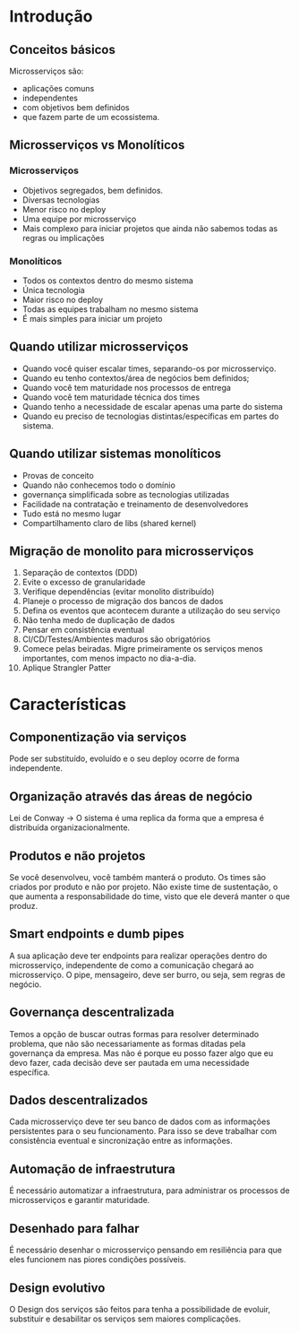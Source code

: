 # Introdução

## Conceitos básicos

Microsserviços são:

- aplicações comuns
- independentes
- com objetivos bem definidos
- que fazem parte de um ecossistema.

## Microsserviços vs Monolíticos

### Microsserviços

- Objetivos segregados, bem definidos.
- Diversas tecnologias
- Menor risco no deploy
- Uma equipe por microsserviço
- Mais complexo para iniciar projetos que ainda não sabemos todas as regras ou implicações

### Monolíticos

- Todos os contextos dentro do mesmo sistema
- Única tecnologia
- Maior risco no deploy
- Todas as equipes trabalham no mesmo sistema
- É mais simples para iniciar um projeto

## Quando utilizar microsserviços

- Quando você quiser escalar times, separando-os por microsserviço.
- Quando eu tenho contextos/área de negócios bem definidos;
- Quando você tem maturidade nos processos de entrega
- Quando você tem maturidade técnica dos times
- Quando tenho a necessidade de escalar apenas uma parte do sistema
- Quando eu preciso de tecnologias distintas/específicas em partes do sistema.

## Quando utilizar sistemas monolíticos

- Provas de conceito
- Quando não conhecemos todo o domínio
- governança simplificada sobre as tecnologias utilizadas
- Facilidade na contratação e treinamento de desenvolvedores
- Tudo está no mesmo lugar
- Compartilhamento claro de libs (shared kernel)

## Migração de monolito para microsserviços

1. Separação de contextos (DDD)
2. Evite o excesso de granularidade
3. Verifique dependências (evitar monolito distribuído)
4. Planeje o processo de migração dos bancos de dados
5. Defina os eventos que acontecem durante a utilização do seu serviço
6. Não tenha medo de duplicação de dados
7. Pensar em consistência eventual
8. CI/CD/Testes/Ambientes maduros são obrigatórios
9. Comece pelas beiradas. Migre primeiramente os serviços menos importantes, com menos impacto no dia-a-dia.
10. Aplique Strangler Patter

# Características

## Componentização via serviços

Pode ser substituído, evoluído e o seu deploy ocorre de forma independente.

## Organização através das áreas de negócio

Lei de Conway -> O sistema é uma replica da forma que a empresa é distribuída organizacionalmente.

## Produtos e não projetos

Se você desenvolveu, você também manterá o produto. Os times são criados por produto e não por projeto.
Não existe time de sustentação, o que aumenta a responsabilidade do time, visto que ele deverá manter o que produz.

## Smart endpoints e dumb pipes

A sua aplicação deve ter endpoints para realizar operações dentro do microsserviço, independente de como a comunicação chegará ao microsserviço.
O pipe, mensageiro, deve ser burro, ou seja, sem regras de negócio.

## Governança descentralizada

Temos a opção de buscar outras formas para resolver determinado problema, que não são necessariamente as formas ditadas pela governança da empresa.
Mas não é porque eu posso fazer algo que eu devo fazer, cada decisão deve ser pautada em uma necessidade específica.

## Dados descentralizados

Cada microsserviço deve ter seu banco de dados com as informações persistentes para o seu funcionamento. Para isso se deve trabalhar com consistência eventual e sincronização entre as informações.

## Automação de infraestrutura

É necessário automatizar a infraestrutura, para administrar os processos de microsserviços e garantir maturidade.

## Desenhado para falhar

É necessário desenhar o microsserviço pensando em resiliência para que eles funcionem nas piores condições possíveis.

## Design evolutivo

O Design dos serviços são feitos para tenha a possibilidade de evoluir, substituir e desabilitar os serviços sem maiores complicações.
